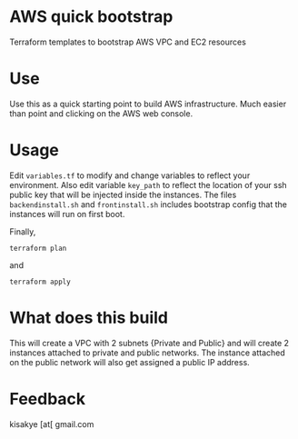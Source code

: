 # AWS quick bootstrap
Terraform templates to bootstrap AWS VPC and EC2 resources

# Use
Use this as a quick starting point to build AWS infrastructure. Much easier than point and clicking on the AWS web console.

# Usage

Edit `variables.tf` to modify and change variables to reflect your environment.
Also edit variable `key_path` to reflect the location of your ssh public key that will be injected inside the instances.
The files `backendinstall.sh` and `frontinstall.sh` includes bootstrap config that the instances will run on first boot.

Finally,

```
terraform plan
````
and 

```
terraform apply
```

# What does this build

This will create a VPC with 2 subnets {Private and Public} and will create 2 instances attached to private and public networks. The instance attached on the public network will also get assigned a public IP address.

# Feedback
kisakye [at[ gmail.com
